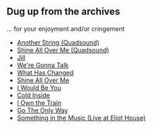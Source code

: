 ## Dug up from the archives
... for your enjoyment and/or cringement

<ul>
  <li>
    <a href="01-Another-String-Quadsound.mp3">Another String (Quadsound)</a>
  </li>
  <li>
    <a href="02-Shine-All-Over-Me-Quadsound.mp3">Shine All Over Me (Quadsound)</a>
  </li>
  <li>
    <a href="03-Jill.mp3">Jill</a>
  </li>
  <li>
    <a href="04-Were-Gonna-Talk.mp3">We're Gonna Talk</a>
  </li>
  <li>
    <a href="05-What-Has-Changed.mp3">What Has Changed</a>
  </li>
  <li>
    <a href="06-Shine-All-Over-Me.mp3">Shine All Over Me</a>
  </li>
  <li>
    <a href="07-I-Would-Be-You.mp3">I Would Be You</a>
  </li>
  <li>
    <a href="08-Cold-Inside.mp3">Cold Inside</a>
  </li>
  <li>
    <a href="09-I-Own-the-Train.mp3">I Own the Train</a>
  </li>
  <li>
    <a href="10-Go-The-Only-Way.mp3">Go The Only Way</a>
  </li>
  <li>
    <a href="11-Something-in-the-Music-Live-at-Eliot-House.mp3">Something in the Music (Live at Eliot House)</a>
  </li>
</ul>

